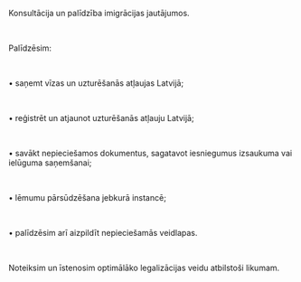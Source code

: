 Konsultācija un palīdzība imigrācijas jautājumos.

<br/>

Palīdzēsim:

<br/>

• saņemt vīzas un uzturēšanās atļaujas Latvijā;

<br/>

• reģistrēt un atjaunot uzturēšanās atļauju Latvijā;

<br/>

• savākt nepieciešamos dokumentus, sagatavot iesniegumus izsaukuma vai ielūguma saņemšanai;

<br/>

• lēmumu pārsūdzēšana jebkurā instancē;

<br/>

• palīdzēsim arī aizpildīt nepieciešamās veidlapas.

<br/>

Noteiksim un īstenosim optimālāko legalizācijas veidu atbilstoši likumam.

